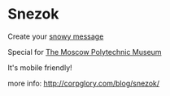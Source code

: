 # Snezok

Create your [snowy message](//jonyrock.github.io/snezok/)

Special for [The Moscow Polytechnic Museum](https://polymus.ru/eng/)

It's mobile friendly!

more info: http://corpglory.com/blog/snezok/
